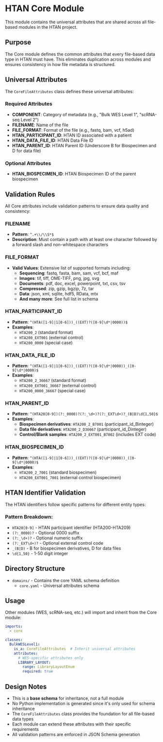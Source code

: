 # HTAN Core Module

This module contains the universal attributes that are shared across all file-based modules in the HTAN project.

## Purpose

The Core module defines the common attributes that every file-based data type in HTAN must have. This eliminates duplication across modules and ensures consistency in how file metadata is structured.

## Universal Attributes

The `CoreFileAttributes` class defines these universal attributes:

### Required Attributes
- **COMPONENT**: Category of metadata (e.g., "Bulk WES Level 1", "scRNA-seq Level 2")
- **FILENAME**: Name of the file
- **FILE_FORMAT**: Format of the file (e.g., fastq, bam, vcf, h5ad)
- **HTAN_PARTICIPANT_ID**: HTAN ID associated with a patient
- **HTAN_DATA_FILE_ID**: HTAN Data File ID
- **HTAN_PARENT_ID**: HTAN Parent ID (Underscore B for Biospecimen and D for data file)

### Optional Attributes
- **HTAN_BIOSPECIMEN_ID**: HTAN Biospecimen ID of the parent biospecimen

## Validation Rules

All Core attributes include validation patterns to ensure data quality and consistency:

### FILENAME
- **Pattern**: `^.+\\/\\S*$`
- **Description**: Must contain a path with at least one character followed by a forward slash and non-whitespace characters

### FILE_FORMAT
- **Valid Values**: Extensive list of supported formats including:
  - **Sequencing**: fastq, fasta, bam, sam, vcf, bcf, maf
  - **Images**: tif, tiff, OME-TIFF, png, jpg, svg
  - **Documents**: pdf, doc, excel, powerpoint, txt, csv, tsv
  - **Compressed**: zip, gzip, bgzip, 7z, tar
  - **Data**: json, xml, sqlite, hdf5, RData, mtx
  - **And many more**: See full list in schema

### HTAN_PARTICIPANT_ID
- **Pattern**: `^(HTA([1-9]|1[0-6]))_((EXT)?([0-9]\d*|0000))$`
- **Examples**: 
  - `HTA200_2` (standard format)
  - `HTA200_EXT001` (external control)
  - `HTA200_0000` (special case)

### HTAN_DATA_FILE_ID
- **Pattern**: `^(HTA([1-9]|1[0-6]))_((EXT)?([0-9]\d*|0000))_([0-9]\d*|0000)$`
- **Examples**: 
  - `HTA200_2_36667` (standard format)
  - `HTA200_EXT001_36667` (external control)
  - `HTA200_0000_36667` (special case)

### HTAN_PARENT_ID
- **Pattern**: `^(HTA20[0-9])(?:_0000)?(?:_\d+)?(?:_EXT\d+)?_(B|D)\d{1,50}$`
- **Examples**:
  - **Biospecimen derivatives**: `HTA200_2_B7001` (participant_id_Binteger)
  - **Data file derivatives**: `HTA200_2_D36667` (participant_id_Dinteger)
  - **Control/Blank samples**: `HTA200_2_EXT001_B7002` (includes EXT code)

### HTAN_BIOSPECIMEN_ID
- **Pattern**: `^(HTA([1-9]|1[0-6]))_((EXT)?([0-9]\d*|0000))_([0-9]\d*|0000)$`
- **Examples**:
  - `HTA200_2_7001` (standard biospecimen)
  - `HTA200_EXT001_7001` (external control biospecimen)

## HTAN Identifier Validation

The HTAN identifiers follow specific patterns for different entity types:

### Pattern Breakdown:
- `HTA20[0-9]` - HTAN participant identifier (HTA200-HTA209)
- `(?:_0000)?` - Optional 0000 suffix
- `(?:_\d+)?` - Optional numeric suffix
- `(?:_EXT\d+)?` - Optional external control code
- `_(B|D)` - B for biospecimen derivatives, D for data files
- `\d{1,50}` - 1-50 digit integer

## Directory Structure

- `domains/` - Contains the core YAML schema definition
  - `core.yaml` - Universal attributes schema

## Usage

Other modules (WES, scRNA-seq, etc.) will import and inherit from the Core module:

```yaml
imports:
  - core

classes:
  BulkWESLevel1:
    is_a: CoreFileAttributes  # Inherit universal attributes
    attributes:
      # WES-specific attributes only
      LIBRARY_LAYOUT:
        range: LibraryLayoutEnum
        required: true
```

## Design Notes

- This is a **base schema** for inheritance, not a full module
- No Python implementation is generated since it's only used for schema inheritance
- The `CoreFileAttributes` class provides the foundation for all file-based data types
- Each module can extend these attributes with their specific requirements
- All validation patterns are enforced in JSON Schema generation
